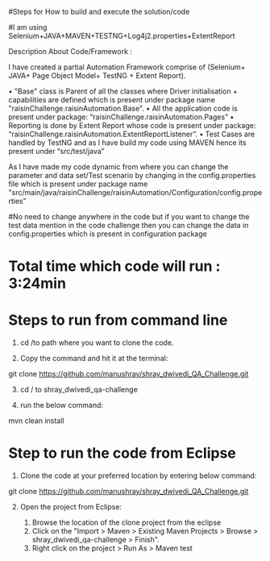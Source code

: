 #Steps for How to build and execute the solution/code

#I am using Selenium+JAVA+MAVEN+TESTNG+Log4j2.properties+ExtentReport


Description About Code/Framework :

I have created a partial Automation Framework comprise of (Selenium+ JAVA+ Page Object Model+ TestNG + Extent Report).
 
• "Base" class is Parent of all the classes where Driver initialisation + capabilities are defined which is present under package name "raisinChallenge.raisinAutomation.Base".
• All the application code is present under package: “raisinChallenge.raisinAutomation.Pages”
• Reporting is done by Extent Report whose code is present under package: “raisinChallenge.raisinAutomation.ExtentReportListener”. 
• Test Cases are handled by TestNG and as I have build my code using MAVEN hence its present under “src/test/java”

As I have made my code dynamic from where you can change the parameter and data set/Test scenario by changing in the config.properties file which is present under package name "src/main/java/raisinChallenge/raisinAutomation/Configuration/config.properties”



#No need to change anywhere in the code but if you want to change the test data mention in the code challenge then you can change the data in config.properties which is present in configuration package 

# Total time which code will run  : 3:24min

# Steps to run from command line

1. cd /to path where you want to clone the code.

2. Copy the command and hit it at the terminal:

git clone https://github.com/manushray/shray_dwivedi_QA_Challenge.git

3. cd / to shray_dwivedi_qa-challenge

4. run the below command:

mvn clean install


# Step to run the code from Eclipse

1. Clone the code at your preferred location by entering below command:

git clone https://github.com/manushray/shray_dwivedi_QA_Challenge.git

2. Open the project from Eclipse:

   	 1. Browse the location of the clone project from the eclipse
	 2. Click on the "Import > Maven > Existing Maven Projects > Browse > shray_dwivedi_qa-challenge > Finish".
	 3. Right click on the project > Run As > Maven test
